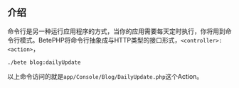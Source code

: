 ## 介绍
命令行是另一种运行应用程序的方式，当你的应用需要每天定时执行，你将用到命令行模式。BetePHP将命令行抽象成与HTTP类型的接口形式，```<controller>:<action>```，
```
./bete blog:dailyUpdate
```
以上命令访问的就是```app/Console/Blog/DailyUpdate.php```这个Action。